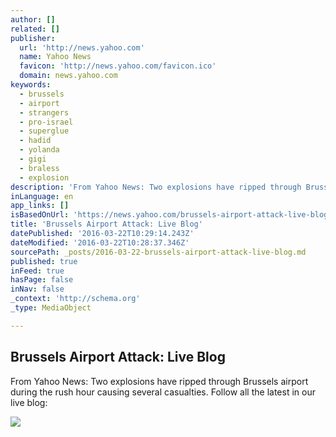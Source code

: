 ```yaml
---
author: []
related: []
publisher:
  url: 'http://news.yahoo.com'
  name: Yahoo News
  favicon: 'http://news.yahoo.com/favicon.ico'
  domain: news.yahoo.com
keywords:
  - brussels
  - airport
  - strangers
  - pro-israel
  - superglue
  - hadid
  - yolanda
  - gigi
  - braless
  - explosion
description: 'From Yahoo News: Two explosions have ripped through Brussels airport during the rush hour causing several casualties. Follow all the latest in our live blog:'
inLanguage: en
app_links: []
isBasedOnUrl: 'https://news.yahoo.com/brussels-airport-attack-live-blog-082011604.html'
title: 'Brussels Airport Attack: Live Blog'
datePublished: '2016-03-22T10:29:14.243Z'
dateModified: '2016-03-22T10:28:37.346Z'
sourcePath: _posts/2016-03-22-brussels-airport-attack-live-blog.md
published: true
inFeed: true
hasPage: false
inNav: false
_context: 'http://schema.org'
_type: MediaObject

---
```

<article style=""><h1>Brussels Airport Attack: Live Blog</h1><p>From Yahoo News: Two explosions have ripped through Brussels airport during the rush hour causing several casualties. Follow all the latest in our live blog:</p><img src="https://s.yimg.com/bt/api/res/1.2/0rncPEdGAGhTiJj1LJWBpA--/YXBwaWQ9eW5ld3NfbGVnbztpbD1wbGFuZTtxPTc1O3c9NjAw/https://media.zenfs.com/creatr-images/GLB/2016-03-22/bf7fd630-f00f-11e5-b048-03647ab7d2e3_21ea55461a7d6fbcff8aea3753d1c99b.jpg" /></article>